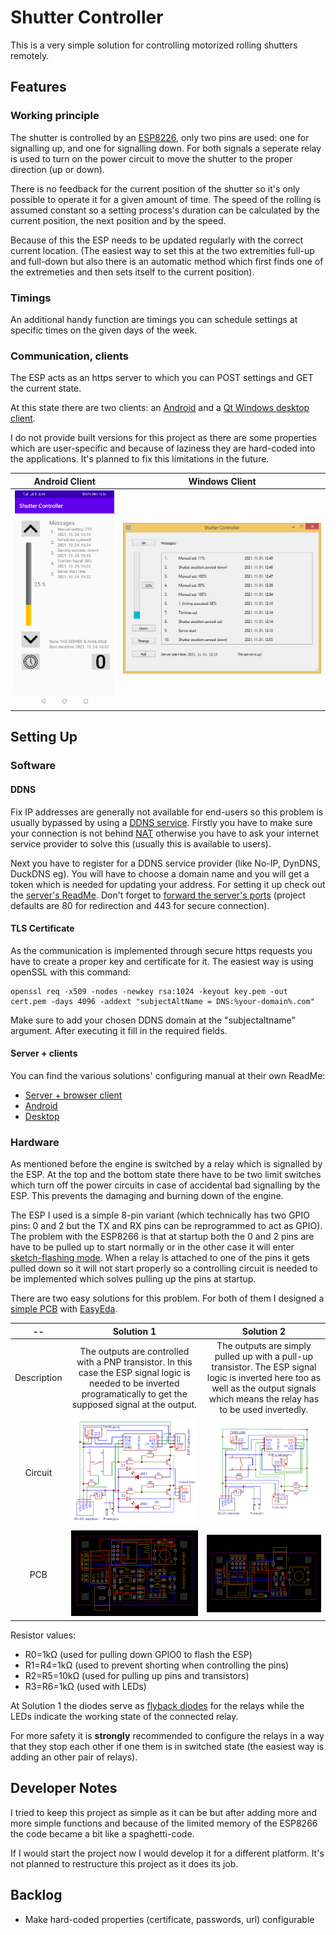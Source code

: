 # Shutter Controller

This is a very simple solution for controlling motorized rolling shutters remotely.

## Features

### Working principle
The shutter is controlled by an [ESP8226](https://www.espressif.com/en/products/socs/esp8266), only two pins are used: one for signalling up, and one for signalling down. For both signals a seperate relay is used to turn on the power circuit to move the shutter to the proper direction (up or down).

There is no feedback for the current position of the shutter so it's only possible to operate it for a given amount of time. The speed of the rolling is assumed constant so a setting process's duration can be calculated by the current position, the next position and by the speed.

Because of this the ESP needs to be updated regularly with the correct current location. (The easiest way to set this at the two extremities full-up and full-down but also there is an automatic method which first finds one of the extremeties and then sets itself to the current position).

### Timings
An additional handy function are timings you can schedule settings at specific times on the given days of the week.

### Communication, clients
The ESP acts as an https server to which you can POST settings and GET the current state.

At this state there are two clients: an [Android](./Android%20Client) and a [Qt Windows desktop client](./Desktop%20Client).

I do not provide built versions for this project as there are some properties which are user-specific and because of laziness they are hard-coded into the applications. It's planned to fix this limitations in the future. 

Android Client   |  Windows Client
:-------------------------:|:-------------------------:
<img src="./Images/Android%20Client/Main.jpg" alt="drawing" width="300"/>  |  <img src="./Images/Desktop%20Client/Main.png" alt="drawing"/>

## Setting Up 
### Software
#### DDNS
Fix IP addresses are generally not available for end-users so this problem is usually bypassed by using a [DDNS service](https://en.wikipedia.org/wiki/Dynamic_DNS). Firstly you have to make sure your connection is not behind [NAT](https://en.wikipedia.org/wiki/Network_address_translation) otherwise you have to ask your internet service provider to solve this (usually this is available to users).

Next you have to register for a DDNS service provider (like No-IP, DynDNS, DuckDNS eg). You will have to choose a domain name and you will get a token which is needed for updating your address. For setting it up check out the [server's ReadMe](./ESP8266_Server/ReadMe.md). Don't forget to [forward the server's ports](https://en.wikipedia.org/wiki/Port_forwarding) (project defaults are 80 for redirection and 443 for secure connection).

#### TLS Certificate
As the communication is implemented through secure https requests you have to create a proper key and certificate for it. The easiest way is using openSSL with this command:

    openssl req -x509 -nodes -newkey rsa:1024 -keyout key.pem -out cert.pem -days 4096 -addext "subjectAltName = DNS:%your-domain%.com"

Make sure to add your chosen DDNS domain at the "subjectaltname" argument. After executing it fill in the required fields.

#### Server + clients
You can find the various solutions' configuring manual at their own ReadMe:
* [Server + browser client](./ESP8266_Server/ReadMe.md)
* [Android](./Android%20Client/ReadMe.md)
* [Desktop](./Desktop%20Client/ReadMe.md)

### Hardware

As mentioned before the engine is switched by a relay which is signalled by the ESP. At the top and the bottom state there have to be two limit switches which turn off the power circuits in case of accidental bad signalling by the ESP. This prevents the damaging and burning down of the engine.

The ESP I used is a simple 8-pin variant (which technically has two GPIO pins: 0 and 2 but the TX and RX pins can be reprogrammed to act as GPIO). The problem with the ESP8266 is that at startup both the 0 and 2 pins are have to be pulled up to start normally or in the other case it will enter [sketch-flashing mode](https://www.esp8266.com/wiki/doku.php?id=esp8266_gpio_pin_allocations). When a relay is attached to one of the pins it gets pulled down so it will not start properly so a controlling circuit is needed to be implemented which solves pulling up the pins at startup.

There are two easy solutions for this problem. For both of them I designed a [simple PCB](./Controlling%20Circuit/) with [EasyEda](https://easyeda.com/).

   --   |   Solution 1   |  Solution 2
:-------------------------:|:-------------------------:|:-------------------------:
Description | The outputs are controlled with a PNP transistor. In this case the ESP signal logic is needed to be inverted programatically to get the supposed signal at the output. | The outputs are simply pulled up with a pull-up transistor. The ESP signal logic is inverted here too as well as the output signals which means the relay has to be used invertedly.
Circuit | <img src="./Images/Hardware/Circuit-1.png" alt="drawing"/>  |  <img src="./Images/Hardware/Circuit-2.png" alt="drawing"/>
PCB | <img src="./Images/Hardware/PCB-1.png" alt="drawing"/>  |  <img src="./Images/Hardware/PCB-2.png" alt="drawing"/>

Resistor values:
* R0=1kΩ (used for pulling down GPIO0 to flash the ESP)
* R1=R4=1kΩ (used to prevent shorting when controlling the pins)
* R2=R5=10kΩ (used for pulling up pins and transistors)
* R3=R6=1kΩ (used with LEDs)

At Solution 1 the diodes serve as [flyback diodes](https://en.wikipedia.org/wiki/Flyback_diode) for the relays while the LEDs indicate the working state of the  connected relay. 

For more safety it is **strongly** recommended to configure the relays in a way that they stop each other if one them is in switched state (the easiest way is adding an other pair of relays).

## Developer Notes
I tried to keep this project as simple as it can be but after adding more and more simple functions and because of the limited memory of the ESP8266 the code became a bit like a spaghetti-code.

If I would start the project now I would develop it for a different platform. It's not planned to restructure this project as it does its job.

## Backlog
* Make hard-coded properties (certificate, passwords, url) configurable